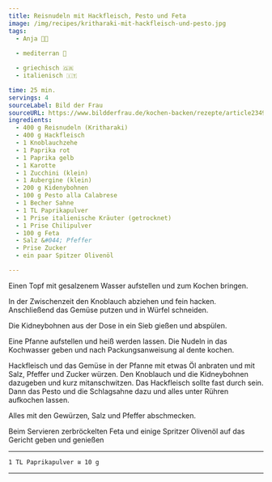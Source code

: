 ```yaml
---
title: Reisnudeln mit Hackfleisch, Pesto und Feta
image: /img/recipes/kritharaki-mit-hackfleisch-und-pesto.jpg
tags:
  - Anja 👩‍🍳
  
  - mediterran 🌊

  - griechisch 🇬🇷
  - italienisch 🇮🇹

time: 25 min.
servings: 4
sourceLabel: Bild der Frau
sourceURL: https://www.bildderfrau.de/kochen-backen/rezepte/article234954721/Reisnudeln-mit-Hackfleisch-Pesto-und-Feta.html
ingredients:
  - 400 g Reisnudeln (Kritharaki)
  - 400 g Hackfleisch
  - 1 Knoblauchzehe
  - 1 Paprika rot
  - 1 Paprika gelb
  - 1 Karotte
  - 1 Zucchini (klein)
  - 1 Aubergine (klein)
  - 200 g Kidenybohnen
  - 100 g Pesto alla Calabrese
  - 1 Becher Sahne
  - 1 TL Paprikapulver
  - 1 Prise italienische Kräuter (getrocknet)
  - 1 Prise Chilipulver
  - 100 g Feta
  - Salz &#044; Pfeffer
  - Prise Zucker
  - ein paar Spitzer Olivenöl

---
```


Einen Topf mit gesalzenem Wasser aufstellen und zum Kochen bringen.

In der Zwischenzeit den Knoblauch abziehen und fein hacken. Anschließend das Gemüse putzen und in Würfel schneiden.

Die Kidneybohnen aus der Dose in ein Sieb gießen und abspülen.

Eine Pfanne aufstellen und heiß werden lassen. Die Nudeln in das Kochwasser geben und nach Packungsanweisung al dente kochen.

Hackfleisch und das Gemüse in der Pfanne mit etwas Öl anbraten und mit Salz, Pfeffer und Zucker würzen. Den Knoblauch und die Kidneybohnen dazugeben und kurz mitanschwitzen. Das Hackfleisch sollte fast durch sein. Dann das Pesto und die Schlagsahne dazu und alles unter Rühren aufkochen lassen.

Alles mit den Gewürzen, Salz und Pfeffer abschmecken.

Beim Servieren zerbröckelten Feta und einige Spritzer Olivenöl auf das Gericht geben und genießen

<p></p>

***
    1 TL Paprikapulver ≅ 10 g

***

